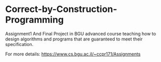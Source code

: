 # Correct-by-Construction-Programming

Assignment1 And Final Project in BGU advanced course teaching how to design algorithms and programs that are guaranteed to meet their specification.

For more details:
https://www.cs.bgu.ac.il/~ccpr171/Assignments
